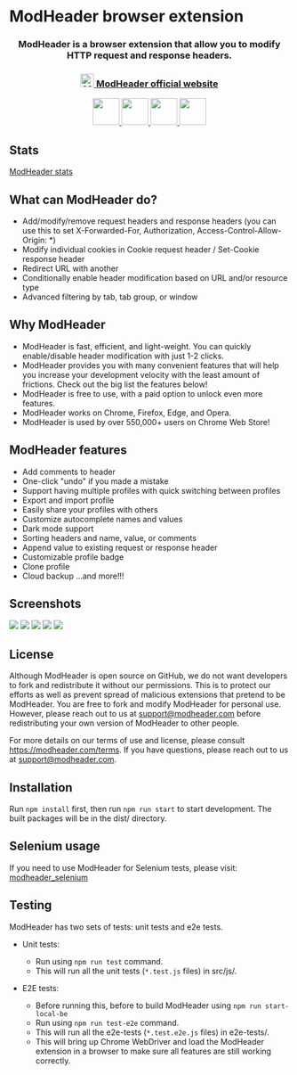 # ModHeader browser extension

<h3 align="center">
  ModHeader is a browser extension that allow you to modify HTTP request and response headers.
</h3>
<h3 align="center">
  <a href="https://modheader.com/">
    <img src="https://static.modheader.com/logo_2x.png" width="24px" alt="ModHeader" /> ModHeader official website
  </a>
</h3>
<p align="center">
  <a href="https://chrome.google.com/webstore/detail/modheader/idgpnmonknjnojddfkpgkljpfnnfcklj">
    <img src="https://static.modheader.com/chrome.svg" width="48">
  </a>
  <a href="https://addons.mozilla.org/firefox/addon/modheader-firefox/">
    <img src="https://static.modheader.com/firefox_1x.png" srcset="https://static.modheader.com/firefox_2x.png 2x" width="48">
  </a>
  <a href="https://addons.opera.com/en/extensions/details/modheader/">
    <img src="https://static.modheader.com/opera.png" srcset="https://static.modheader.com/opera_2x.png 2x" width="48">
  </a>
  <a href="https://microsoftedge.microsoft.com/addons/detail/opgbiafapkbbnbnjcdomjaghbckfkglc">
    <img src="https://static.modheader.com/edge.svg" width="48">
  </a>
  
</p>

## Stats

<a href="https://chrome-stats.com/d/idgpnmonknjnojddfkpgkljpfnnfcklj">ModHeader stats</a>

## What can ModHeader do?
- Add/modify/remove request headers and response headers (you can use this to set X-Forwarded-For, Authorization, Access-Control-Allow-Origin: *)
- Modify individual cookies in Cookie request header / Set-Cookie response header
- Redirect URL with another
- Conditionally enable header modification based on URL and/or resource type
- Advanced filtering by tab, tab group, or window

## Why ModHeader
- ModHeader is fast, efficient, and light-weight. You can quickly enable/disable header modification with just 1-2 clicks.
- ModHeader provides you with many convenient features that will help you increase your development velocity with the least amount of frictions. Check out the big list the features below!
- ModHeader is free to use, with a paid option to unlock even more features.
- ModHeader works on Chrome, Firefox, Edge, and Opera.
- ModHeader is used by over 550,000+ users on Chrome Web Store!

## ModHeader features
- Add comments to header
- One-click "undo" if you made a mistake
- Support having multiple profiles with quick switching between profiles
- Export and import profile
- Easily share your profiles with others
- Customize autocomplete names and values
- Dark mode support
- Sorting headers and name, value, or comments
- Append value to existing request or response header
- Customizable profile badge
- Clone profile
- Cloud backup
  ...and more!!!

## Screenshots

<img src="https://static.modheader.com/screenshots/screenshot-caption-1.png">
<img src="https://static.modheader.com/screenshots/screenshot-caption-2.png">
<img src="https://static.modheader.com/screenshots/screenshot-caption-3.png">
<img src="https://static.modheader.com/screenshots/screenshot-caption-4.png">
<img src="https://static.modheader.com/screenshots/screenshot-caption-5.png">

## License

Although ModHeader is open source on GitHub, we do not want developers to fork and redistribute it without our
permissions. This is to protect our efforts as well as prevent spread of malicious extensions that pretend to be
ModHeader. You are free to fork and modify ModHeader for personal use. However, please reach out to us at
support@modheader.com before redistributing your own version of ModHeader to other people.

For more details on our terms of use and license, please consult https://modheader.com/terms. If you have
questions, please reach out to us at support@modheader.com.

## Installation

Run `npm install` first, then run `npm run start` to start development. The built packages will be in the dist/ directory.

## Selenium usage

If you need to use ModHeader for Selenium tests, please visit: [modheader_selenium](https://github.com/bewisse/modheader_selenium)

## Testing

ModHeader has two sets of tests: unit tests and e2e tests.

- Unit tests:

  - Run using `npm run test` command.
  - This will run all the unit tests (`*.test.js` files) in src/js/.

- E2E tests:
  - Before running this, before to build ModHeader using `npm run start-local-be`
  - Run using `npm run test-e2e` command.
  - This will run all the e2e-tests (`*.test.e2e.js` files) in e2e-tests/.
  - This will bring up Chrome WebDriver and load the ModHeader extension in a browser to make
    sure all features are still working correctly.
